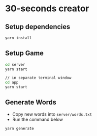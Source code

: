 # 30-seconds creator

## Setup dependencies
```sh
yarn install
```

## Setup Game
```sh
cd server
yarn start

// in separate terminal window
cd app
yarn start
```

## Generate Words
- Copy new words into `server/words.txt`
- Run the command below
```sh
yarn generate
```
